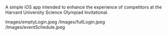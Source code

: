 A simple iOS app intended to enhance the experience of competitors at the Harvard University Science Olympiad Invitational.

Images/emptyLogin.jpeg
/Images/fullLogin.jpeg
/Images/eventSchedule.jpeg
